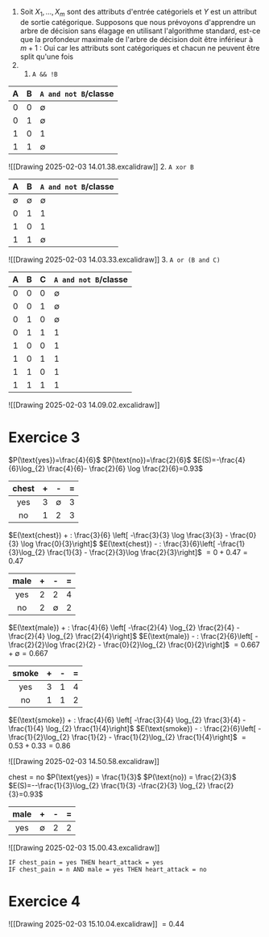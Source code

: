 1. Soit $X_{1},\dots,X_{m}$ sont des attributs d'entrée catégoriels et $Y$ est un attribut de sortie catégorique. Supposons que nous prévoyons d'apprendre un arbre de décision sans élagage en utilisant l'algorithme standard, est-ce que la profondeur maximale de l'arbre de décision doit être inférieur à $m+1$ : Oui car les attributs sont catégoriques et chacun ne peuvent être split qu'une fois
2. 
	1. ``A && !B``
	   	   
|  A  |  B  | ``A and not B``/classe |
| :-: | :-: | :--------------------- |
|  0  |  0  | $\emptyset$            |
|  0  |  1  | $\emptyset$            |
|  1  |  0  | 1                      |
|  1  |  1  | $\emptyset$            |
![[Drawing 2025-02-03 14.01.38.excalidraw]]
	2. ``A xor B``


|      A      |      B      | ``A and not B``/classe |
| :---------: | :---------: | :--------------------- |
| $\emptyset$ | $\emptyset$ | $\emptyset$            |
|      0      |      1      | 1                      |
|      1      |      0      | 1                      |
|      1      |      1      | $\emptyset$            |

![[Drawing 2025-02-03 14.03.33.excalidraw]]
	3. ``A or (B and C)``


|  A  |  B  | C   | ``A and not B``/classe |
| :-: | :-: | --- | :--------------------- |
|  0  |  0  | 0   | $\emptyset$            |
|  0  |  0  | 1   | $\emptyset$            |
|  0  |  1  | 0   | $\emptyset$            |
|  0  |  1  | 1   | 1                      |
|  1  |  0  | 0   | 1                      |
|  1  |  0  | 1   | 1                      |
|  1  |  1  | 0   | 1                      |
|  1  |  1  | 1   | 1                      |

![[Drawing 2025-02-03 14.09.02.excalidraw]]

# Exercice 3

$P(\text{yes})=\frac{4}{6}$
$P(\text{no})=\frac{2}{6}$
$E(S)=-\frac{4}{6}\log_{2} \frac{4}{6}- \frac{2}{6} \log \frac{2}{6}=0.93$

| chest | +   | -           | =   |
| :---: | --- | ----------- | --- |
|  yes  | $3$ | $\emptyset$ | $3$ |
|  no   | $1$ | $2$         | $3$ |
$E(\text{chest}) + : \frac{3}{6} \left[ -\frac{3}{3} \log \frac{3}{3} - \frac{0}{3} \log \frac{0}{3}\right]$
$E(\text{chest}) - : \frac{3}{6}\left[ -\frac{1}{3}\log_{2} \frac{1}{3} - \frac{2}{3}\log \frac{2}{3}\right]$
$=0 + 0.47 = 0.47$

| male | +   | -           | =   |
| :--: | --- | ----------- | --- |
| yes  | $2$ | $2$         | $4$ |
|  no  | $2$ | $\emptyset$ | $2$ |
$E(\text{male}) + : \frac{4}{6} \left[ -\frac{2}{4} \log_{2} \frac{2}{4} - \frac{2}{4} \log_{2} \frac{2}{4}\right]$
$E(\text{male}) - : \frac{2}{6}\left[ -\frac{2}{2}\log \frac{2}{2} - \frac{0}{2}\log_{2} \frac{0}{2}\right]$
$=0.667 + \emptyset = 0.667$

| smoke | +   | -   | =   |
| :---: | --- | --- | --- |
|  yes  | $3$ | $1$ | $4$ |
|  no   | $1$ | $1$ | $2$ |
$E(\text{smoke}) + : \frac{4}{6} \left[ -\frac{3}{4} \log_{2} \frac{3}{4} - \frac{1}{4} \log_{2} \frac{1}{4}\right]$
$E(\text{smoke}) - : \frac{2}{6}\left[ -\frac{1}{2}\log_{2} \frac{1}{2} - \frac{1}{2}\log_{2} \frac{1}{4}\right]$
$=0.53 + 0.33 = 0.86$

![[Drawing 2025-02-03 14.50.58.excalidraw]]

$\text{chest} = \text{no}$
$P(\text{yes}) = \frac{1}{3}$
$P(\text{no}) = \frac{2}{3}$
$E(S)=--\frac{1}{3}\log_{2} \frac{1}{3} -\frac{2}{3} \log_{2} \frac{2}{3}=0.93$

| male | +           | -           | =   |
| :--: | ----------- | ----------- | --- |
| yes  | $\emptyset$ | $2$         | $2$ |



![[Drawing 2025-02-03 15.00.43.excalidraw]]

```
IF chest_pain = yes THEN heart_attack = yes
IF chest_pain = n AND male = yes THEN heart_attack = no
```
# Exercice 4

![[Drawing 2025-02-03 15.10.04.excalidraw]]
$=0.44$
